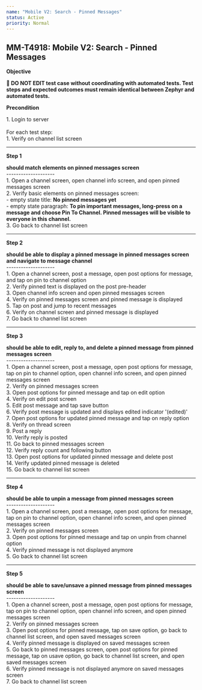 ```yaml
---
name: "Mobile V2: Search - Pinned Messages"
status: Active
priority: Normal
---
```


## MM-T4918: Mobile V2: Search - Pinned Messages

**Objective**

**🛑 DO NOT EDIT test case without coordinating with automated tests. Test steps and expected outcomes must remain identical between Zephyr and automated tests.**

**Precondition**

1\. Login to server\
\
For each test step:\
1\. Verify on channel list screen

---

**Step 1**

**should match elements on pinned messages screen**\
\--------------------\
1\. Open a channel screen, open channel info screen, and open pinned messages screen\
2\. Verify basic elements on pinned messages screen:\
\- empty state title: **No pinned messages yet**\
\- empty state paragraph: **To pin important messages, long-press on a message and choose Pin To Channel. Pinned messages will be visible to everyone in this channel.**\
3\. Go back to channel list screen

---

**Step 2**

**should be able to display a pinned message in pinned messages screen and navigate to message channel**\
\--------------------\
1\. Open a channel screen, post a message, open post options for message, and tap on pin to channel option\
2\. Verify pinned text is displayed on the post pre-header\
3\. Open channel info screen and open pinned messages screen\
4\. Verify on pinned messages screen and pinned message is displayed\
5\. Tap on post and jump to recent messages\
6\. Verify on channel screen and pinned message is displayed\
7\. Go back to channel list screen

---

**Step 3**

**should be able to edit, reply to, and delete a pinned message from pinned messages screen**\
\--------------------\
1\. Open a channel screen, post a message, open post options for message, tap on pin to channel option, open channel info screen, and open pinned messages screen\
2\. Verify on pinned messages screen\
3\. Open post options for pinned message and tap on edit option\
4\. Verify on edit post screen\
5\. Edit post message and tap save button\
6\. Verify post message is updated and displays edited indicator '(edited)'\
7\. Open post options for updated pinned message and tap on reply option\
8\. Verify on thread screen\
9\. Post a reply\
10\. Verify reply is posted\
11\. Go back to pinned messages screen\
12\. Verify reply count and following button\
13\. Open post options for updated pinned message and delete post\
14\. Verify updated pinned message is deleted\
15\. Go back to channel list screen

---

**Step 4**

**should be able to unpin a message from pinned messages screen**\
\--------------------\
1\. Open a channel screen, post a message, open post options for message, tap on pin to channel option, open channel info screen, and open pinned messages screen\
2\. Verify on pinned messages screen\
3\. Open post options for pinned message and tap on unpin from channel option\
4\. Verify pinned message is not displayed anymore\
5\. Go back to channel list screen

---

**Step 5**

**should be able to save/unsave a pinned message from pinned messages screen**\
\--------------------\
1\. Open a channel screen, post a message, open post options for message, tap on pin to channel option, open channel info screen, and open pinned messages screen\
2\. Verify on pinned messages screen\
3\. Open post options for pinned message, tap on save option, go back to channel list screen, and open saved messages screen\
4\. Verify pinned message is displayed on saved messages screen\
5\. Go back to pinned messages screen, open post options for pinned message, tap on usave option, go back to channel list screen, and open saved messages screen\
6\. Verify pinned message is not displayed anymore on saved messages screen\
7\. Go back to channel list screen
